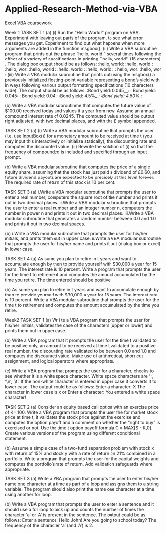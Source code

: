 # Applied-Research-Method-via-VBA
Excel VBA coursework

Week 1
TASK SET 1
(a)
(i) Run the “Hello World!” program on VBA. Experiment with leaving out parts of the program,
to see what error messages you get. Experiment to find out what happens when more arguments
are added in the function msgbox().
(ii) Write a VBA subroutine program that prints out the phrase “hello, world:” several times
following the effect of a variety of specifications in printing ``hello, world'' (15 characters) .
The dialog box output should be as follows:
:hello, world:
:hello, world :
:hello, wor:
:hello, world :
:hello, world :
:hello, world :
: hello, wor:
:hello, wor :
(iii) Write a VBA modular subroutine that prints out using the msgbox() a previously initialized
floating-point variable representing a bond’s yield with in ways following various output
formatting specifications (10 characters wide). The output should be as follows:
:Bond yield: 0.045__:
: Bond yield: 0.045:
: Bond yield: 0.04 :
:Bond yield: 4.5%_ _:
:Bond yield: 4.50%_ :

(b)
Write a VBA modular subroutinme that computes the future value of $100.00 received today and
values it a year from now. Assume an annual compound interest rate of 0.0245. The computed
value should be output right adjusted, with two decimal places, and with the £ symbol appended.

TASK SET 2
(a)
(i) Write a VBA modular subroutine that prompts the user (i.e. use InputBox()) for a monetary
amount to be received at time t (you may input this interactively or initialize statically), the
discounting rate and computes the discounted value.
(ii) Rewrite the solution of (i) so that the frequency of compounded is included and specified
through an input prompt.

(b)
Write a VBA modular subroutine that computes the price of a single equity share, assuming that
the stock has just paid a dividend of £0.60, and future dividend payouts are expected to be
precisely at this level forever. The required rate of return of this stock is 10 per cent.

TASK SET 3
(a)
i.Write a VBA modular subroutine that prompts the user to enter a real number, computers the
square root of the number and prints it out in two decimal places.
ii.Write a VBA modular subroutine that prompts the user to enter a real number and an integer
number n, computers the number in power n and prints it out in two decimal places.
iii.Write a VBA modular subroutine that generates a random number between 0.0 and 1.0 and
prints it out in two decimal spaces.

(b)
i.Write a VBA modular subroutine that prompts the user for his/her initials, and prints them out
in upper case.
ii.Write a VBA modular subroutine that prompts the user for his/her name and prints it out
(dialog box or excel) in lower case.

TASK SET 4
(a)
As sume you plan to retire in t years and want to accumulate enough by then to provide
yourself with $30,000 a year for 15 years. The interest rate is 10 percent. Write a program
that prompts the user for the time t to retirement and computes the amount accumulated
by the time you retire. The time entered should be positive.

(b)
As sume you plan to retire in t years and want to accumulate enough by then to provide
yourself with $30,000 a year for 15 years. The interest rate is 10 percent. Write a VBA
modular subroutine that prompts the user for the time t to retirement and computes the
amount accumulated by the time you retire.

Week2
TASK SET 1
(a)
Wr i te a VBA program that prompts the user for his/her initials, validates the case of
the characters (upper or lower) and prints them out in upper case.

(b)
Write a VBA program that it prompts the user for the time t validated to be positive only,
an amount to be received at time t validated to a positive real number, the discounting
rate validated to be between 0.0 and 1.0 and computes the discounted value. Make use of
arithmetical, short cut assignment, and logical operators where appropriate.

(c)
Write a VBA program that prompts the user for a character, checks to see whether it is a
white space character. White space characters are ‘ ‘, ‘\n’, ‘\t’. If the non-white character
is entered in upper case it converts it to lower case. The output could be as follows:
Enter a character: X
The character in lower case is x
or
Enter a character:
You entered a white space character!

TASK SET 2
(a)
Consider an equity based call option with an exercise price of K= 100. Write a VBA
program that prompts the user the for market stock price at time t, it validates the stock
price against the exercise and computes the option payoff and a comment on whether the 
“right to buy” is exercised or not. Use the time t option payoff formula C = MAX[S - K,0].
Create various versions of the program using different conditional statement.

(b)
Assume a simple case of a two-fund separation problem with stock x with return of 15%
and stock y with a rate of return on 21% combined in a portfolio. Write a program that
prompts the user for the capital weights and computes the portfolio’s rate of return. Add
validation safeguards where appropriate.

TASK SET 3
(a)
Write a VBA program that prompts the user to enter his/her name one character at a time
as part of a loop and assigns them to a string variable. The program should also print the
name one character at a time using another for loop.

(b)
Write a VBA program that prompts the user to enter a sentence and it should use a for
loop to pick up and counts the number of times the character ‘a’ or ‘A’ is present in the
sentence. The output could be as follows:
Enter a sentence: Hello John! Are you going to school today?
The frequency of the character ‘a’ (and ‘A’) is 2.
